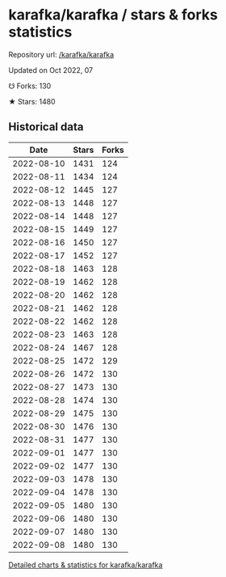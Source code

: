# karafka/karafka / stars & forks statistics

Repository url: [/karafka/karafka](https://github.com/karafka/karafka)

Updated on Oct 2022, 07

☋ Forks: 130

★ Stars: 1480

## Historical data
| Date | Stars | Forks |
|------|-------|-------|
| 2022-08-10 | 1431 | 124 | 
| 2022-08-11 | 1434 | 124 | 
| 2022-08-12 | 1445 | 127 | 
| 2022-08-13 | 1448 | 127 | 
| 2022-08-14 | 1448 | 127 | 
| 2022-08-15 | 1449 | 127 | 
| 2022-08-16 | 1450 | 127 | 
| 2022-08-17 | 1452 | 127 | 
| 2022-08-18 | 1463 | 128 | 
| 2022-08-19 | 1462 | 128 | 
| 2022-08-20 | 1462 | 128 | 
| 2022-08-21 | 1462 | 128 | 
| 2022-08-22 | 1462 | 128 | 
| 2022-08-23 | 1463 | 128 | 
| 2022-08-24 | 1467 | 128 | 
| 2022-08-25 | 1472 | 129 | 
| 2022-08-26 | 1472 | 130 | 
| 2022-08-27 | 1473 | 130 | 
| 2022-08-28 | 1474 | 130 | 
| 2022-08-29 | 1475 | 130 | 
| 2022-08-30 | 1476 | 130 | 
| 2022-08-31 | 1477 | 130 | 
| 2022-09-01 | 1477 | 130 | 
| 2022-09-02 | 1477 | 130 | 
| 2022-09-03 | 1478 | 130 | 
| 2022-09-04 | 1478 | 130 | 
| 2022-09-05 | 1480 | 130 | 
| 2022-09-06 | 1480 | 130 | 
| 2022-09-07 | 1480 | 130 | 
| 2022-09-08 | 1480 | 130 | 


[Detailed charts & statistics for karafka/karafka](https://reviewgithub.com/rep/karafka/karafka)
